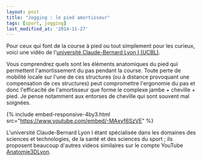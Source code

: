 ```yaml
---
layout: post
title: "Jogging : le pied amortisseur"
tags: [sport, jogging]
last_modified_at: '2014-11-27'
---
```


Pour ceux qui font de la course à pied ou tout simplement pour les curieux, voici une vidéo de l'[université Claude-Bernard Lyon I (UCBL)](http://www.univ-lyon1.fr/).

Vous comprendrez quels sont les éléments anatomiques du pied qui permettent l'amortissement du pas pendant la course. Toute perte de mobilité locale sur l'une de ces structures (ou à distance provoquant une compensation de ces structures) peut compromettre l'ergonomie du pas et donc l'efficacité de l'amortisseur que forme le complexe jambe + cheville + pied.
Je pense notamment aux entorses de cheville qui sont souvent mal soignées.

{% include embed-responsive-4by3.html src="https://www.youtube.com/embed/-MAxyf6SzVE" %}

L'université Claude-Bernard Lyon I étant spécialisée dans les domaines des sciences et technologies, de la santé et des sciences du sport ; ils proposent beaucoup d'autres videos similaires sur le compte YouTube [Anatomie3DLyon](https://www.youtube.com/user/Anatomie3DLyon).
